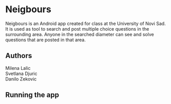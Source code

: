 # Neigbours

Neigbours is an Android app created for class at the University of Novi Sad. It is used as tool to search and post multiple choice questions in the surrounding area. Anyone in the searched diameter can see and solve questions that are posted in that area. 

## Authors

Milena Lalic   
Svetlana Djuric    
Danilo Zekovic    

## Running the app
